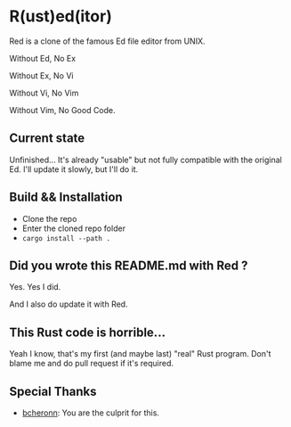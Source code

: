 # **R**(ust)**ed**(itor)

Red is a clone of the famous Ed file editor from UNIX.

Without Ed, No Ex

Without Ex, No Vi

Without Vi, No Vim

Without Vim, No Good Code.

## Current state

Unfinished... It's already "usable" but not fully compatible with the original Ed. I'll update it slowly, but I'll do it.

## Build && Installation

- Clone the repo
- Enter the cloned repo folder
- `cargo install --path .`

## Did you wrote this README.md with Red ?

Yes. Yes I did.

And I also do update it with Red.

## This Rust code is horrible...

Yeah I know, that's my first (and maybe last) "real" Rust program. Don't blame me and do pull request if it's required.

## Special Thanks

- [bcheronn](https://github.com/bcheronn): You are the culprit for this.
